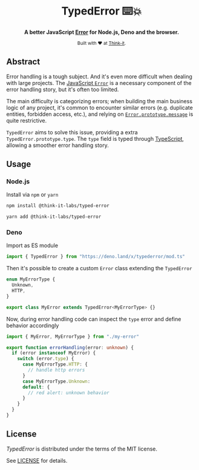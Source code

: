 <div align="center">
  <h1>TypedError ⌨️💥</h1>
  <p>
    <b>
      A better JavaScript <a href="https://developer.mozilla.org/en-US/docs/Web/JavaScript/Reference/Global_Objects/Error" target="_blank">Error</a> for Node.js, Deno and the browser.
    </b>
  </p>
  <sub>
    Built with ❤️ at <a href="https://think-it.io">Think-it</a>.
  </sub>
</div>

## Abstract

Error handling is a tough subject. And it's even more difficult when dealing with
large projects.
The [JavaScript `Error`](https://developer.mozilla.org/en-US/docs/Web/JavaScript/Reference/Global_Objects/Error)
is a necessary component of the error handling story, but it's often too limited.

The main difficulty is categorizing errors; when building the main business logic
of any project, it's common to encounter similar errors (e.g. duplicate entities,
forbidden access, etc.), and relying on
[`Error.prototype.message`](https://developer.mozilla.org/en-US/docs/Web/JavaScript/Reference/Global_Objects/Error/message)
is quite restrictive.

`TypedError` aims to solve this issue, providing a extra `TypedError.prototype.type`.
The `type` field is typed through [TypeScript](https://www.typescriptlang.org/), allowing
a smoother error handling story.

## Usage

### Node.js

Install via `npm` or `yarn`

```sh
npm install @think-it-labs/typed-error
```

```sh
yarn add @think-it-labs/typed-error
```

### Deno

Import as ES module

```ts
import { TypedError } from "https://deno.land/x/typederror/mod.ts"
```

Then it's possible to create a custom `Error` class extending the `TypedError`

```ts
enum MyErrorType {
  Unknown,
  HTTP,
}

export class MyError extends TypedError<MyErrorType> {}

```

Now, during error handling code can inspect the `type` error and define behavior accordingly

```ts
import { MyError, MyErrorType } from "./my-error"

export function errorHandling(error: unknown) {
  if (error instanceof MyError) {
    switch (error.type) {
      case MyErrorType.HTTP: {
        // handle http errors
      }
      case MyErrorType.Unknown:
      default: {
        // red alert: unknown behavior
      }
    }
  }
}

```

## License

_TypedError_ is distributed under the terms of the MIT license.

See [LICENSE](LICENSE) for details.
